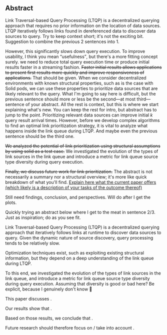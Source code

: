 ## Abstract
<!-- Context      -->
Link Traversal-based Query Processing (LTQP) is a decentralized querying approach that requires no prior information on the location of data sources.
LTQP iteratively follows links found in dereferenced data to discover data sources to query.
<span class="comment" data-author="RV">Try to keep context short; it's not the exciting bit. Suggestion to combine the previous 2 sentences into 1.</span>
<!-- Need         -->
However, <span class="rephrase" data-author="RV">this</span> significantly slows down query execution.
To improve <span class="rephrase" data-author="RV">usability</span>,
<span class="comment" data-author="RV">I think you mean <q>usefulness</q>, but there's a more fitting concept surely.</span>
we need to reduce total query execution time or produce initial results faster in a streaming fashion.
<del class="comment" data-author="RV">Faster initial results allows applications to present first results more quickly and improve responsiveness of applications.</del>
<span class="comment" data-author="RV">That should be given.</span>
When we consider decentralized environments with known structural properties, such as is the case with Solid pods, we can use these properties to prioritize data sources that are likely relevant to the query.
<span class="comment" data-author="RV">What I'm going to say here is difficult, but the previous sentence should more or less be the second—at most third—sentence of your abstract. All the rest is context, but this is where we start explaining what's new. You can keep the rest for intro, but abstract has to jump to the point.</span>
Prioritizing relevant data sources can improve initial <var>k</var> query result arrival times.
However, before we develop complex algorithms to find an optimal link prioritization strategy, it is vital to analyze what happens inside the link queue during LTQP.
<span class="comment" data-author="RV">And maybe even the previous sentence should be the third one.</span>
<!-- Task         -->
<del class="comment" data-author="RV">We analyzed the potential of link prioritization using structural assumptions by using solid as a test case.</del>
We investigated the evolution of the types of link sources in the link queue and introduce a metric for link queue source type diversity during query execution. 
<!-- Object       -->
<del class="comment" data-author="RV">Finally, we discuss future work for link prioritization.</del>
<span class="comment" data-author="RV">The abstract is not necessarily a summary nor a structural overview; it's more like quick breakdown of what you'll find.</span>
<ins class="comment" data-author="RV">Explain here what the current paper offers (which likely is a description of your tasks of the outcome thereof)</ins>
<!-- Findings     -->
<span class="todo">Still need findings, conclusion, and perspectives. Will do after I get the plots.</span>
<!-- Conclusion   -->
<!-- Perspectives -->

<span class="comment" data-author="RV">Quickly trying an abstract below where I get to the meat in sentence 2/3. Just as inspiration; do as you see fit.</span>

<!-- Context      -->
Link Traversal-based Query Processing (LTQP) is a decentralized querying approach that iteratively follows links at runtime to discover data sources to query.
Given the dynamic nature of source discovery, query processing tends to be relatively slow.
<!-- Need         -->
Optimization techniques exist, such as exploiting existing structural information, but they depend on a deep understanding of the link queue during LTQP.
<!-- Task         -->
To this end,
we investigated the evolution of the types of link sources in the link queue,
and introduce a metric for link queue source type diversity during query execution.
<span class="comment" data-author="RV">Assuming that diversity is good or bad here? Be explicit, because I genuinely don't know 🙂</span>
<!-- Object       -->
This paper discusses <span class="todo"></span>.
<!-- Findings     -->
Our results show that <span class="todo"></span>.
<!-- Conclusion   -->
Based on those results, we conclude that <span class="todo"></span>.
<!-- Perspectives -->
Future research should therefore focus on / take into account <span class="todo"></span>.

